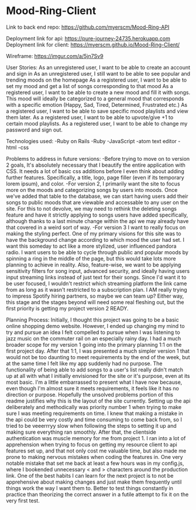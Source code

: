 # Mood-Ring-Client

Link to back end repo:
https://github.com/myerscm/Mood-Ring-API

Deployment link for api: https://pure-journey-24735.herokuapp.com
Deployment link for client: https://myerscm.github.io/Mood-Ring-Client/

Wireframe:
https://imgur.com/a/5jn7Sv9

User Stories:
As an unregistered user, I want to be able to create an account and sign in
As an unregistered user, I still want to be able to see popular and trending moods on the homepage
As a registered user, I want to be able to set my mood and get a list of songs corresponding to that mood
As a registered user, I want to be able to create a new mood and fill it with songs. This mood will ideally be categorized to a general mood that corresponds with a specific emotion (Happy, Sad, Tired, Determined, Frustrated etc.)
As a registered user, I want to be able to save specific mood playlists and view them later.
As a registered user, I want to be able to upvote/give +1 to certain mood playlists.
As a registered user, I want to be able to change my password and sign out.


Technologies used:
-Ruby on Rails
-Ruby
-JavaScript
-atom text editor
-html
-css

Problems to address in future versions:
-Before trying to move on to version 2 goals, It's absolutely necessary that I beautify the entire application with CSS. It needs a lot of basic css additions before I even think about adding further features. Specifically, a title, logo, page filler (even if its temporary lorem ipsum), and color.
-For version 2, I primarily want the site to focus more on the moods and categorizing songs by users into moods. Once we've added that table to the database, we can start having users add their songs to public moods that are viewable and accessable to any user on the site. For this to not devolve, we may need to rethink the deleting songs feature and have it strictly applying to songs users have added specifically, although thanks to a last minute change within the api we may already have that covered in a weird sort of way.
-For version 3 I want to really focus on making the styling perfect. One of my primary visions for this site was to have the background change according to which mood the user had set. I want this someday to act like a more stylized, user influenced pandora radio. I want users to be able to cycle through public and popular moods by spinning a ring in the middle of the page, but this would take lots more planning to achieve in reality. Also, feature-wise, we want to be applying sensitivity filters for song input, advanced security, and ideally having users input streaming links instead of just text for their songs. Since I'd want it to be user focused, I wouldn't restrict which streaming platform the link came from as long as it wasn't restricted to a subscription plan. I AM really trying to impress Spotify hiring partners, so maybe we can team up?
Either way, this stage and the stages beyond will need some real fleshing out, but the first priority is getting my project version 2 READY.

Planning Process:
   Initially, I thought this project was going to be a basic online shopping demo website. However, I ended up changing my mind to try and pursue an idea I felt compelled to pursue when I was listening to jazz music on the commuter rail on an especially rainy day. I had a much broader scope for my version 1 going into the primary planning 1:1 on the first project day. After that 1:1, I was presented a much simpler version 1 that would not be too daunting to meet requirements by the end of the week, but at the same time I felt like my app suddenly had no purpose. The functionality of being able to add songs to a user's list really didn't match up at all with what I initially envisioned for the site or it's purpose, even at its most basic. I'm a little embarrassed to present what I have now because, even though I'm almost sure it meets requirements, it feels like it has no direction or purpose. Hopefully the unsolved problems portion of this readme justifies why this is the layout of the site currently. Setting up the api deliberately and methodically was priority number 1 when trying to make sure I was meeting requirements on time. I knew that making a mistake in the api could be very costly and time consuming to come back from, so I tried to be veeerrryy slow when following the steps to setting it up and making sure everything ran smoothly. After that, the clientside authentication was muscle memory for me from project 1. I ran into a lot of apprehension when trying to focus on getting my resource client to api features set up, and that not only cost me valuable time, but also made me prone to making nervous mistakes when coding the features in. One very notable mistake that set me back at least a few hours was in my config.js, where I bookended unnecessary < and > characters around the production link. One of the best habits I can learn for the next project is to not be apprehensive about making changes and just make them frequently until things work the way I want them to. Better to test things constantly in practice than theorizing the correct answer in a futile attempt to fix it on the very first test.
